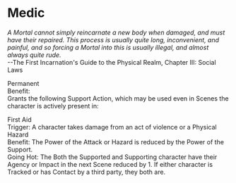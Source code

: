 # Medic

*A Mortal cannot simply reincarnate a new body when damaged, and must have their repaired. This process is usually quite long, inconvenient, and painful, and so forcing a Mortal into this is usually illegal, and almost always quite rude.*  
--The First Incarnation's Guide to the Physical Realm, Chapter III: Social Laws

Permanent  
Benefit:  
Grants the following Support Action, which may be used even in Scenes the character is actively present in:

First Aid  
Trigger: A character takes damage from an act of violence or a Physical Hazard  
Benefit: The Power of the Attack or Hazard is reduced by the Power of the Support.  
Going Hot: The Both the Supported and Supporting character have their Agency or Impact in the next Scene reduced by 1. If either character is Tracked or has Contact by a third party, they both are.